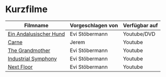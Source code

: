 # Kurzfilme

|Filmname                                                                   |Vorgeschlagen von|Verfügbar auf       |
|---------------------------------------------------------------------------|-----------------|--------------------|
|[Ein Andalusischer Hund](https://www.imdb.com/title/tt0020530/)            |Evi Stöbermann   |Youtube/DVD         |
|[Carne](https://www.imdb.com/title/tt0218871/)                             |Jerem            |Youtube             |
|[The Grandmother](https://www.imdb.com/title/tt0065794/)                   |Evi Stöbermann   |Youtube             |
|[Industrial Symphony](https://www.imdb.com/title/tt0099844/)               |Evi Stöbermann   |Youtube             |
|[Next Floor](https://www.imdb.com/title/tt1255891/)                        |Evi Stöbermann   |Youtube             |
